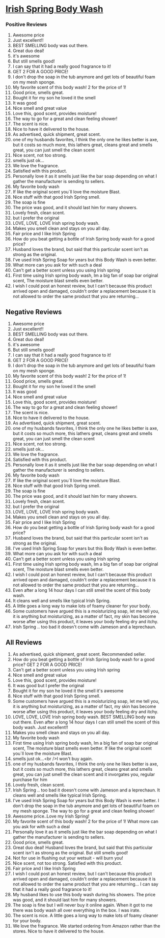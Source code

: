 # [Irish Spring Body Wash](https://products.checkmycream.com/products/Irish-Spring-Body-Wash.html)

### Positive Reviews

<ol>
      <li>Awesome price</li>
      <li>Just excellent!!</li>
      <li>BEST SMELLING body was out there.</li>
      <li>Great duo deal!</li>
      <li>it&#x27;s awesome</li>
      <li>But still smells good!</li>
      <li>I can say that it had a really good fragrance to it!</li>
      <li>GET 2 FOR A GOOD PRICE!</li>
      <li>I don&#x27;t drop the soap in the tub anymore and get lots of beautiful foam on my mesh sponge.</li>
      <li>My favorite scent of this body wash! 2 for the price of 1!</li>
      <li>Good price, smells great.</li>
      <li>Bought it for my son he loved it the smell</li>
      <li>It was good</li>
      <li>Nice smell and great value</li>
      <li>Love this, good scent, provides moisture!</li>
      <li>The way to go for a great and clean feeling shower!</li>
      <li>The scent is nice.  </li>
      <li>Nice to have it delivered to the house.</li>
      <li>As advertised, quick shipment, great scent.</li>
      <li>one of my husbands favorites, I think the only one he likes better is axe, but it costs so much more, this lathers great, cleans great and smells great, you can just smell the clean scent</li>
      <li>Nice scent, not too strong.</li>
      <li>smells just ok...</li>
      <li>We love the fragrance.</li>
      <li>Satisfied with this product.</li>
      <li>Personally love it as it smells just like the bar soap depending on what I gather the manufacturer is sending to sellers.</li>
      <li>My favorite body wash</li>
      <li>If like the original scent  you&#x60;ll love the moisture Blast.</li>
      <li>Nice stuff with that good Irish Spring smell.</li>
      <li>The soap is fine</li>
      <li>The price was good, and it should last him for many showers.</li>
      <li>Lovely fresh, clean scent.</li>
      <li>but I prefer the original</li>
      <li>LOVE, LOVE, LOVE Irish spring body wash.</li>
      <li>Makes you smell clean and stays on you all day.</li>
      <li>Fair price and I like Irish Spring</li>
      <li>How do you beat getting a bottle of Irish Spring body wash for a good price?</li>
      <li>Husband loves the brand, but said that this particular scent isn&#x27;t as strong as the original.</li>
      <li>I&#x27;ve used Irish Spring Soap for years but this Body Wash is even better.</li>
      <li>What more can you ask for with such a deal</li>
      <li>Can&#x27;t get a better scent unless you using Irish spring</li>
      <li>First time using Irish spring body wash, Im a big fan of soap bar original scent, The moisture blast smells even better.</li>
      <li>I wish I could post an honest review, but I can&#x27;t because this product arrived open and damaged, couldn&#x27;t order a replacement because it is not allowed to order the same product that you are returning...</li>
</ol>


<h2>Negative Reviews</h2>
<ol>
<li> Awesome price</li>
<li> Just excellent!!</li>
<li> BEST SMELLING body was out there.</li>
<li> Great duo deal!</li>
<li> it&#x27;s awesome</li>
<li> But still smells good!</li>
<li> I can say that it had a really good fragrance to it!</li>
<li> GET 2 FOR A GOOD PRICE!</li>
<li> I don&#x27;t drop the soap in the tub anymore and get lots of beautiful foam on my mesh sponge.</li>
<li> My favorite scent of this body wash! 2 for the price of 1!</li>
<li> Good price, smells great.</li>
<li> Bought it for my son he loved it the smell</li>
<li> It was good</li>
<li> Nice smell and great value</li>
<li> Love this, good scent, provides moisture!</li>
<li> The way to go for a great and clean feeling shower!</li>
<li> The scent is nice.  </li>
<li> Nice to have it delivered to the house.</li>
<li> As advertised, quick shipment, great scent.</li>
<li> one of my husbands favorites, I think the only one he likes better is axe, but it costs so much more, this lathers great, cleans great and smells great, you can just smell the clean scent</li>
<li> Nice scent, not too strong.</li>
<li> smells just ok...</li>
<li> We love the fragrance.</li>
<li> Satisfied with this product.</li>
<li> Personally love it as it smells just like the bar soap depending on what I gather the manufacturer is sending to sellers.</li>
<li> My favorite body wash</li>
<li> If like the original scent  you&#x60;ll love the moisture Blast.</li>
<li> Nice stuff with that good Irish Spring smell.</li>
<li> The soap is fine</li>
<li> The price was good, and it should last him for many showers.</li>
<li> Lovely fresh, clean scent.</li>
<li> but I prefer the original</li>
<li> LOVE, LOVE, LOVE Irish spring body wash.</li>
<li> Makes you smell clean and stays on you all day.</li>
<li> Fair price and I like Irish Spring</li>
<li> How do you beat getting a bottle of Irish Spring body wash for a good price?</li>
<li> Husband loves the brand, but said that this particular scent isn&#x27;t as strong as the original.</li>
<li> I&#x27;ve used Irish Spring Soap for years but this Body Wash is even better.</li>
<li> What more can you ask for with such a deal</li>
<li> Can&#x27;t get a better scent unless you using Irish spring</li>
<li> First time using Irish spring body wash, Im a big fan of soap bar original scent, The moisture blast smells even better.</li>
<li> I wish I could post an honest review, but I can&#x27;t because this product arrived open and damaged, couldn&#x27;t order a replacement because it is not allowed to order the same product that you are returning...</li>
<li> Even after a long 14 hour days I can still smell the scent of this body wash.</li>
<li> It cleans well and smells like typical Irish Spring.</li>
<li> A little goes a long way to make lots of foamy cleaner for your body.</li>
<li> Some customers have argued this is a moisturizing soap, let me tell you, it is anything but moisturizing, as a matter of fact, my skin has become worse after using this product, it leaves your body feeling dry and itchy.</li>
<li> Irish Spring .. too bad it doesn&#x27;t come with Jameson and a leprechaun.</li>
</ol>

<h2>All Reviews</h2>

<ol>
    <li> As advertised, quick shipment, great scent. Recommended seller.</li>
    <li> How do you beat getting a bottle of Irish Spring body wash for a good price? GET 2 FOR A GOOD PRICE!</li>
    <li> Can&#x27;t get a better scent unless you using Irish spring</li>
    <li> Nice smell and great value</li>
    <li> Love this, good scent, provides moisture!</li>
    <li> It was good but I prefer the original</li>
    <li> Bought it for my son he loved it the smell it&#x27;s awesome</li>
    <li> Nice stuff with that good Irish Spring smell.</li>
    <li> Some customers have argued this is a moisturizing soap, let me tell you, it is anything but moisturizing, as a matter of fact, my skin has become worse after using this product, it leaves your body feeling dry and itchy.</li>
    <li> LOVE, LOVE, LOVE Irish spring body wash. BEST SMELLING body was out there. Even after a long 14 hour days I can still smell the scent of this body wash. Just excellent!!</li>
    <li> Makes you smell clean and stays on you all day.</li>
    <li> My favorite body wash</li>
    <li> First time using Irish spring body wash, Im a big fan of soap bar original scent, The moisture blast smells even better. If like the original scent  you&#x60;ll love the moisture Blast.</li>
    <li> smells just ok...&lt;br /&gt;I won&#x27;t buy again.</li>
    <li> one of my husbands favorites, I think the only one he likes better is axe, but it costs so much more, this lathers great, cleans great and smells great, you can just smell the clean scent and it invorgates you, regular purchase for him</li>
    <li> Lovely fresh, clean scent.</li>
    <li> Irish Spring .. too bad it doesn&#x27;t come with Jameson and a leprechaun. It cleans well and smells like typical Irish Spring.</li>
    <li> I&#x27;ve used Irish Spring Soap for years but this Body Wash is even better. I don&#x27;t drop the soap in the tub anymore and get lots of beautiful foam on my mesh sponge. The way to go for a great and clean feeling shower!</li>
    <li> Awesome price..Love my Irish Spring!</li>
    <li> My favorite scent of this body wash! 2 for the price of 1! What more can you ask for with such a deal</li>
    <li> Personally love it as it smells just like the bar soap depending on what I gather the manufacturer is sending to sellers.</li>
    <li> Good price, smells great.</li>
    <li> Great duo deal! Husband loves the brand, but said that this particular scent isn&#x27;t as strong as the original. But still smells good!</li>
    <li> Not for use in flushing out your wetsuit - will burn you!</li>
    <li> Nice scent, not too strong. Satisfied with this product.</li>
    <li> Fair price and I like Irish Spring</li>
    <li> I wish I could post an honest review, but I can&#x27;t because this product arrived open and damaged, couldn&#x27;t order a replacement because it is not allowed to order the same product that you are returning... I can say that it had a really good fragrance to it!</li>
    <li> My husband likes to use this body wash during his showers.  The price was good, and it should last him for many showers.</li>
    <li> The soap is fine but I will never buy it online again.  When it got to me there was body wash all over everything in the box.  I was irate.</li>
    <li> The scent is nice.  A little goes a long way to make lots of foamy cleaner for your body.</li>
    <li> We love the fragrance. We started ordering from Amazon rather than the stores. Nice to have it delivered to the house.</li>
</ol>




